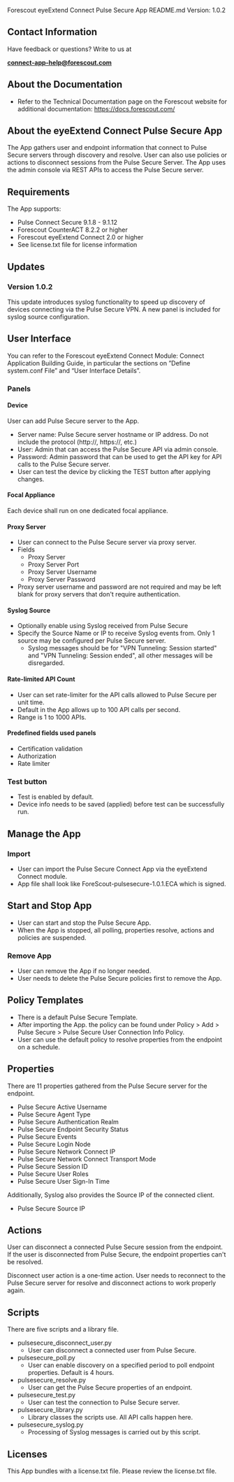 Forescout eyeExtend Connect Pulse Secure App README.md
Version: 1.0.2

## Contact Information

Have feedback or questions? Write to us at

**[connect-app-help@forescout.com](mailto:connect-app-help@forescout.com)**

## About the Documentation
- Refer to the Technical Documentation page on the Forescout website for additional documentation:
https://docs.forescout.com/

## About the eyeExtend Connect Pulse Secure App
The App gathers user and endpoint information that connect to Pulse Secure servers through discovery and resolve. User can also use policies or actions to disconnect sessions from the Pulse Secure Server. The App uses the admin console via REST APIs to access the Pulse Secure server.

## Requirements
The App supports:
- Pulse Connect Secure 9.1.8 - 9.1.12
- Forescout CounterACT 8.2.2 or higher
- Forescout eyeExtend Connect 2.0 or higher
- See license.txt file for license information

## Updates
### Version 1.0.2
This update introduces syslog functionality to speed up discovery of devices connecting via the Pulse Secure VPN. A new panel is included for syslog source configuration.

## User Interface
You can refer to the Forescout eyeExtend Connect Module: Connect Application Building Guide, in particular the
sections on ”Define system.conf File” and “User Interface Details”.
### Panels
#### Device
User can add Pulse Secure server to the App.
- Server name: Pulse Secure server hostname or IP address. Do not include the protocol (http://, https://, etc.)
- User: Admin that can access the Pulse Secure API via admin console.
- Password: Admin password that can be used to get the API key for API calls to the Pulse Secure server.
- User can test the device by clicking the TEST button after applying changes.

#### Focal Appliance
Each device shall run on one dedicated focal appliance.

#### Proxy Server
- User can connect to the Pulse Secure server via proxy server.
- Fields
    - Proxy Server
    - Proxy Server Port
    - Proxy Server Username
    - Proxy Server Password
- Proxy server username and password are not required and may be left blank for proxy servers that don't require authentication.

#### Syslog Source
- Optionally enable using Syslog received from Pulse Secure
- Specify the Source Name or IP to receive Syslog events from. Only 1 source may be configured per Pulse Secure server.
	- Syslog messages should be for "VPN Tunneling: Session started" and "VPN Tunneling: Session ended", all other messages will be disregarded.

#### Rate-limited API Count
- User can set rate-limiter for the API calls allowed to Pulse Secure per unit time.
- Default in the App allows up to 100 API calls per second.
- Range is 1 to 1000 APIs.

#### Predefined fields used panels
- Certification validation
- Authorization
- Rate limiter

### Test button
- Test is enabled by default.
- Device info needs to be saved (applied) before test can be successfully run.

## Manage the App
### Import
- User can import the Pulse Secure Connect App via the eyeExtend Connect module.
- App file shall look like ForeScout-pulsesecure-1.0.1.ECA which is signed.

## Start and Stop App
- User can start and stop the Pulse Secure App.
- When the App is stopped, all polling, properties resolve, actions and policies are suspended.

### Remove App
- User can remove the App if no longer needed.
- User needs to delete the Pulse Secure policies first to remove the App.

## Policy Templates
- There is a default Pulse Secure Template.
- After importing the App. the policy can be found under Policy > Add > Pulse Secure > Pulse Secure User Connection Info Policy.
- User can use the default policy to resolve properties from the endpoint on a schedule.

## Properties
There are 11 properties gathered from the Pulse Secure server for the endpoint.
- Pulse Secure Active Username 
- Pulse Secure Agent Type
- Pulse Secure Authentication Realm
- Pulse Secure Endpoint Security Status
- Pulse Secure Events
- Pulse Secure Login Node
- Pulse Secure Network Connect IP
- Pulse Secure Network Connect Transport Mode
- Pulse Secure Session ID
- Pulse Secure User Roles
- Pulse Secure User Sign-In Time

Additionally, Syslog also provides the Source IP of the connected client.
- Pulse Secure Source IP

## Actions
User can disconnect a connected Pulse Secure session from the endpoint. If the user is disconnected from Pulse Secure, the endpoint properties can't be resolved.

Disconnect user action is a one-time action. User needs to reconnect to the Pulse Secure server for resolve and disconnect actions to work properly again.

## Scripts
There are five scripts and a library file.
- pulsesecure_disconnect_user.py
    - User can disconnect a connected user from Pulse Secure.
- pulsesecure_poll.py
    - User can enable discovery on a specified period to poll endpoint properties. Default is 4 hours.
- pulsesecure_resolve.py
    - User can get the Pulse Secure properties of an endpoint.
- pulsesecure_test.py
    - User can test the connection to Pulse Secure server.
- pulsesecure_library.py
    - Library classes the scripts use. All API calls happen here.
- pulsesecure_syslog.py
	- Processing of Syslog messages is carried out by this script.

## Licenses
This App bundles with a license.txt file. Please review the license.txt file.